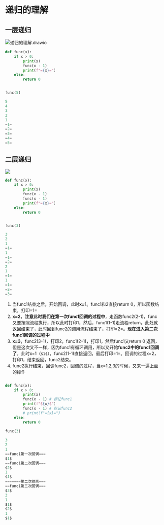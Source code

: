 # 递归的理解

## 一层递归

![递归的理解.drawio](E:\python_code\2021_code\data_structure_algorithm\algorithm_theory\递归\递归的理解.drawio.png)

```python
def func(x):
    if x > 0:
        print(x)
        func(x - 1)
        print(f"={x}=")
    else:
        return 0


func(5)

5
4
3
2
1
=1=
=2=
=3=
=4=
=5=
```

## 二层递归

![](E:\python_code\2021_code\data_structure_algorithm\algorithm_theory\递归\两层递归的理解.drawio.png)

``` python
def func(x):
    if x > 0:
        print(x)
        func(x - 1)
        func(x - 1)
        print(f"={x}=")
    else:
        return 0


func(3)

3
2
1
=1=
1
=1=
=2=
2
1
=1=
1
=1=
=2=
=3=
```

1. 当func1结束之后，开始回调，此时**x=1**。func1和2直接return 0，所以函数结束，打印=1=
2. **x=2**，**注意此时我们在第一次func1回调的过程中**，走函数func2(2-1)，func又要按照流程执行，所以此时打印1，然后，func1(1-1)走流程return，此处就返回结束了，此时回到func2的调用流程结束了，打印=2=。**现在进入第二次func1回调的过程中**
3. **x=3**，func2(3-1)，打印2，func1(2-1)，打印1，然后func1又return 0 返回，但是这次又不一样，因为func1有循环调用，所以又开始**func2中的func1回调了**，此时x=1（`$1$`），func2(1-1)直接返回，最后打印=1=。回调的过程x=2，打印1，结束返回，func2结束。
4. func2执行结束，回调func2，回调的过程，当x=1,2,3的时候，又来一遍上面的操作

```python

def func(x):
    if x > 0:
        print(x)
        func(x - 1) # 标记func1
        print(f"${x}$")
        func(x - 1) # 标记func2
        # print(f"={x}=")
    else:
        return 0
    
func(3)

3
2
1
==func1第一次回调===
$1$
==func1第二次回调===
$2$
1
$1$
=======第二次结束===
==func1第三次回调===
$3$
2
1
$1$
$2$
1
$1$
```